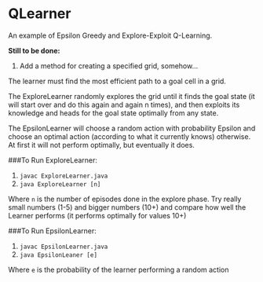 # QLearner
An example of Epsilon Greedy and Explore-Exploit Q-Learning.

**Still to be done:**
1. Add a method for creating a specified grid, somehow...

The learner must find the most efficient path to a goal cell in a grid.

The ExploreLearner randomly explores the grid until it finds the goal state (it will start over and do this again and again n times), and then exploits its knowledge and heads for the goal state optimally from any state.

The EpsilonLearner will choose a random action with probability Epsilon and choose an optimal action (according to what it currently knows) otherwise. At first it will not perform optimally, but eventually it does.

###To Run ExploreLearner:
1. `javac ExploreLearner.java`
2. `java ExploreLearner [n]`

Where `n` is the number of episodes done in the explore phase. Try really small numbers (1-5) and bigger numbers (10+) and compare how well the Learner performs (it performs optimally for values 10+)

###To Run EpsilonLearner:
1. `javac EpsilonLearner.java`
2. `java EpsilonLeaner [e]`

Where `e` is the probability of the learner performing a random action
